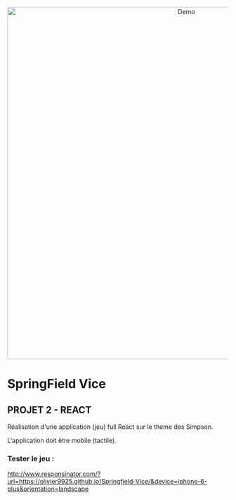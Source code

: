
<p align="center">
  <img src="https://repository-images.githubusercontent.com/222741651/8ef56900-0af3-11ea-914e-66531c7be33d" alt="Demo" width="800" />
</p>

# SpringField Vice

## PROJET 2 - REACT

Réalisation d'une application (jeu) full React sur le theme des Simpson.

L'application doit être mobile (tactile).

### Tester le jeu :
http://www.responsinator.com/?url=https://olivier9925.github.io/Springfield-Vice/&device=iphone-6-plus&orientation=landscape



